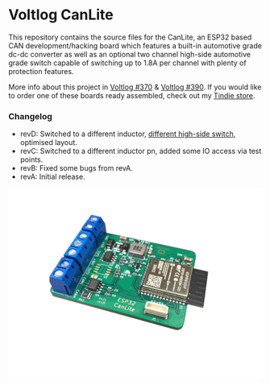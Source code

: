# Voltlog CanLite
This repository contains the source files for the CanLite, an ESP32 based CAN development/hacking board which features a built-in automotive grade dc-dc converter as well as an optional two channel high-side automotive grade switch capable of switching up to 1.8A per channel with plenty of protection features.

More info about this project in [Voltlog #370](https://youtu.be/DLKQcw506ck) & [Voltlog #390](https://youtu.be/_m2UW_pron4).
If you would like to order one of these boards ready assembled, check out my [Tindie store](https://voltlog.com/y/canlite).

### Changelog
- revD: Switched to a different inductor, [different high-side switch](https://www.infineon.com/dgdl/Infineon-BTS452T-DS-v01_01-EN.pdf?fileId=5546d4625a888733015aa9afaf0f35d1), optimised layout.
- revC: Switched to a different inductor pn, added some IO access via test points.
- revB: Fixed some bugs from revA.
- revA: Initial release.

![Image of the assembled PCB](canlite.jpg)
